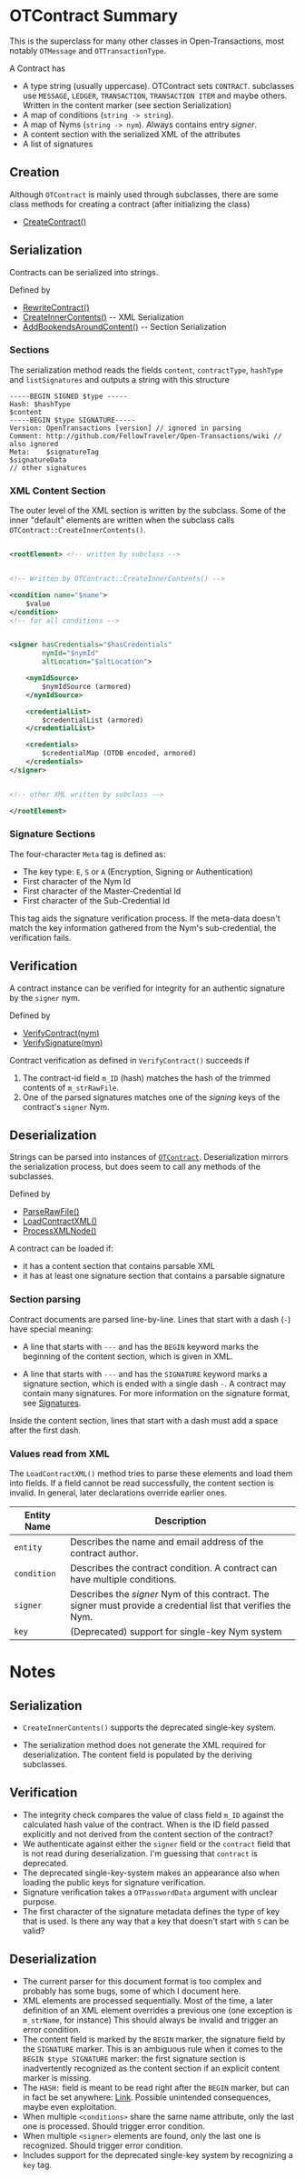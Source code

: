 # OTContract Summary

This is the superclass for many other classes in Open-Transactions, most notably
`OTMessage` and `OTTransactionType`.

A Contract has

* A type string (usually uppercase). OTContract sets `CONTRACT`.
  subclasses use `MESSAGE`, `LEDGER`, `TRANSACTION`, `TRANSACTION ITEM` and
  maybe others. Written in the content marker (see section Serialization)
* A map of conditions (`string -> string`).
* A map of Nyms (`string -> nym`). Always contains entry _signer_.
* A content section with the serialized XML of the attributes
* A list of signatures

## Creation

Although `OTContract` is mainly used through subclasses, there are some class
methods for creating a contract (after initializing the class)

* [CreateContract()][CreateContract]

## Serialization

Contracts can be serialized into strings.

Defined by

* [RewriteContract()][RewriteContract]
* [CreateInnerContents()][CreateInnerContents]
  -- XML Serialization
* [AddBookendsAroundContent()][AddBookendsAroundContent]
  -- Section Serialization

### Sections

The serialization method reads the fields `content`, `contractType`, `hashType`
and `listSignatures` and outputs a string with this structure

```
-----BEGIN SIGNED $type -----
Hash: $hashType
$content
-----BEGIN $type SIGNATURE-----
Version: OpenTransactions [version] // ignored in parsing
Comment: http://github.com/FellowTraveler/Open-Transactions/wiki // also ignored
Meta:    $signatureTag
$signatureData
// other signatures
```

### XML Content Section

The outer level of the XML section is written by the subclass. Some of the
inner "default" elements are written when the subclass calls
`OTContract::CreateInnerContents()`.

```xml

<rootElement> <!-- written by subclass -->


<!-- Written by OTContract::CreateInnerContents() -->

<condition name="$name">
    $value
</condition>
<!-- for all conditions -->


<signer hasCredentials="$hasCredentials"
        nymId="$nymId"
        altLocation="$altLocation">

    <nymIdSource>
        $nymIdSource (armored)
    </nymIdSource>

    <credentialList>
        $credentialList (armored)
    </credentialList>

    <credentials>
        $credentialMap (OTDB encoded, armored)
    </credentials>
</signer>


<!-- other XML written by subclass -->

</rootElement>
```

### Signature Sections

The four-character `Meta` tag is defined as:

* The key type: `E`, `S` or `A` (Encryption, Signing or Authentication)
* First character of the Nym Id
* First character of the Master-Credential Id
* First character of the Sub-Credential Id

This tag aids the signature verification process. If the meta-data doesn't match
the key information gathered from the Nym's sub-credential, the verification
fails.


## Verification

A contract instance can be verified for integrity for an authentic signature
by the `signer` nym.

Defined by

* [VerifyContract(nym)][VerifyContract]
* [VerifySignature(myn)][VerifySignature]

Contract verification as defined in `VerifyContract()` succeeds if

1. The contract-id field `m_ID` (hash) matches the hash of the trimmed contents
   of `m_strRawFile`.
1. One of the parsed signatures matches one of the _signing_ keys of the
   contract's `signer` Nym.



## Deserialization

Strings can be parsed into instances of [`OTContract`][OTContract].
Deserialization mirrors the serialization process, but does seem to call any
methods of the subclasses.

Defined by

* [ParseRawFile()][ParseRawFile]
* [LoadContractXML()][LoadContractXML]
* [ProcessXMLNode()][ProcessXMLNode]

A contract can be loaded if:

* it has a content section that contains parsable XML
* it has at least one signature section that contains a parsable signature

### Section parsing

Contract documents are parsed line-by-line. Lines that start with a dash (`-`)
have special meaning:

* A line that starts with `---` and has the `BEGIN` keyword marks the beginning
  of the content section, which is given in XML.

* A line that starts with `---` and has the `SIGNATURE` keyword marks a
  signature section, which is ended with a single dash `-`. A contract may
  contain many signatures. For more information on the signature format, see
  [Signatures](#Signatures).

Inside the content section, lines that start with a dash must add a space after
the first dash.

### Values read from XML

The `LoadContractXML()` method tries to parse these elements and load them into
fields. If a field cannot be read successfully, the content section is invalid.
In general, later declarations override earlier ones.

Entity Name | Description
------------|------------
`entity`    | Describes the name and email address of the contract author.
`condition` | Describes the contract condition. A contract can have multiple conditions.
`signer`    | Describes the _signer_ Nym of this contract. The signer must provide a credential list that verifies the Nym.
`key`       | (Deprecated) support for single-key Nym system


# Notes

## Serialization

* `CreateInnerContents()` supports the deprecated single-key system.

* The serialization method does not generate the XML required for
  deserialization. The content field is populated by the deriving subclasses.


## Verification

* The integrity check compares the value of class field `m_ID` against the
  calculated hash value of the contract. When is the ID field passed explicitly
  and not derived from the content section of the contract?
* We authenticate against either the `signer` field or the `contract` field that
  is not read during deserialization. I'm guessing that `contract` is
  deprecated.
* The deprecated single-key-system makes an appearance also when loading the
  public keys for signature verification.
* Signature verification takes a `OTPasswordData` argument with unclear purpose.
* The first character of the signature metadata defines the type of key that is
  used. Is there any way that a key that doesn't start with `S` can be valid?


## Deserialization

* The current parser for this document format is too complex and probably has
  some bugs, some of which I document here.
* XML elements are processed sequentially. Most of the time, a later definition
  of an XML element overrides a previous one (one exception is `m_strName`, for
  instance) This should always be invalid and trigger an error condition.
* The content field is marked by the `BEGIN` marker, the signature field by the
  `SIGNATURE` marker. This is an ambiguous rule when it comes to the
  `BEGIN $type SIGNATURE` marker: the first signature section is
  inadvertently recognized as the content section if an explicit content marker
  is missing.
* The `HASH:` field is meant to be read right after the `BEGIN` marker, but can
  in fact be set anywhere: [Link][ProcessHash]. Possible unintended
  consequences, maybe even exploitation.
* When multiple `<conditions>` share the same name attribute, only the last one
  is processed. Should trigger error condition.
* When multiple `<signer>` elements are found, only the last one is recognized.
  Should trigger error condition.
* Includes support for the deprecated single-key system by recognizing a `key`
  tag.


<!---
Links
-->

[OTContract]: https://github.com/Open-Transactions/opentxs/blob/171bdbdd1327fa016f2043bf43d8662055d263d2/src/core/OTContract.cpp

[CreateContract]: https://github.com/Open-Transactions/opentxs/blob/db31c6aa45bbb773aebbdbd4298acd3755785420/src/core/OTContract.cpp#L2095

[ParseRawFile]: https://github.com/Open-Transactions/opentxs/blob/db31c6aa45bbb773aebbdbd4298acd3755785420/src/core/OTContract.cpp#L1374

[LoadContractXML]: https://github.com/Open-Transactions/opentxs/blob/db31c6aa45bbb773aebbdbd4298acd3755785420/src/core/OTContract.cpp#L1642

[ProcessXMLNode]: https://github.com/Open-Transactions/opentxs/blob/db31c6aa45bbb773aebbdbd4298acd3755785420/src/core/OTContract.cpp#L2391

[ProcessHash]: https://github.com/Open-Transactions/opentxs/blob/171bdbdd1327fa016f2043bf43d8662055d263d2/src/core/OTContract.cpp#L1575



[RewriteContract]: https://github.com/Open-Transactions/opentxs/blob/171bdbdd1327fa016f2043bf43d8662055d263d2/src/core/OTContract.cpp#1196

[CreateInnerContents]: https://github.com/Open-Transactions/opentxs/blob/171bdbdd1327fa016f2043bf43d8662055d263d2/src/core/OTContract.cpp#2230

[AddBookendsAroundContent]: https://github.com/Open-Transactions/opentxs/blob/171bdbdd1327fa016f2043bf43d8662055d263d2/src/core/OTContract.cpp#1148



[VerifyContract]: https://github.com/Open-Transactions/opentxs/blob/171bdbdd1327fa016f2043bf43d8662055d263d2/src/core/OTContract.cpp#330

[VerifySignature]: https://github.com/Open-Transactions/opentxs/blob/171bdbdd1327fa016f2043bf43d8662055d263d2/src/core/OTContract.cpp#818

